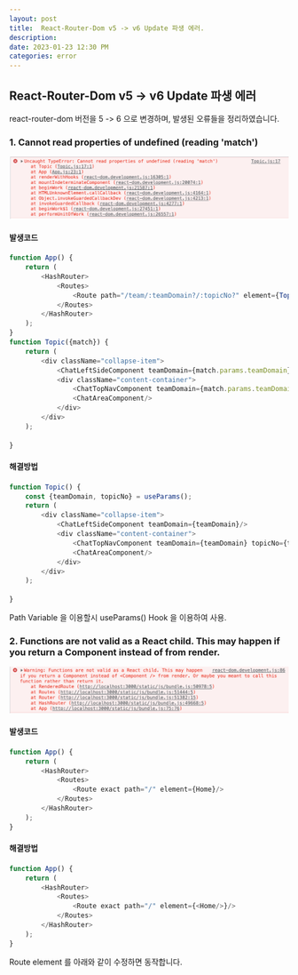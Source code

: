 ```yaml
---
layout: post  
title:  React-Router-Dom v5 -> v6 Update 파생 에러.
description:  
date: 2023-01-23 12:30 PM  
categories: error
---
```


## React-Router-Dom v5 -> v6 Update 파생 에러

react-router-dom 버전을 5 -> 6 으로 변경하며,
발생된 오류들을 정리하였습니다.


### 1. Cannot read properties of undefined (reading 'match')

![2023_01_19_1](/assets/img/post/2023-01-23-1.png)

#### 발생코드

```js
function App() {
    return (
        <HashRouter>
            <Routes>
                <Route path="/team/:teamDomain?/:topicNo?" element={Topic()}/>
            </Routes>
        </HashRouter>
    );
}
function Topic({match}) {
    return (
        <div className="collapse-item">
            <ChatLeftSideComponent teamDomain={match.params.teamDomain}/>
            <div className="content-container">
                <ChatTopNavComponent teamDomain={match.params.teamDomain} topicNo={match.params.topicNo}/>
                <ChatAreaComponent/>
            </div>
        </div>
    );

}
```

#### 해결방법

```js
function Topic() {
    const {teamDomain, topicNo} = useParams();
    return (
        <div className="collapse-item">
            <ChatLeftSideComponent teamDomain={teamDomain}/>
            <div className="content-container">
                <ChatTopNavComponent teamDomain={teamDomain} topicNo={topicNo}/>
                <ChatAreaComponent/>
            </div>
        </div>
    );

}
```
Path Variable 을 이용할시 useParams() Hook 을 이용하여 사용.


### 2. Functions are not valid as a React child. This may happen if you return a Component instead of <Component /> from render.

![2023_01_19_1](/assets/img/post/2023-01-24-1.png)

#### 발생코드

```js
function App() {
    return (
        <HashRouter>
            <Routes>
                <Route exact path="/" element={Home}/>
            </Routes>
        </HashRouter>
    );
}
```

#### 해결방법

```js
function App() {
    return (
        <HashRouter>
            <Routes>
                <Route exact path="/" element={<Home/>}/>
            </Routes>
        </HashRouter>
    );
}
```

Route element 를 아래와 같이 수정하면 동작합니다.